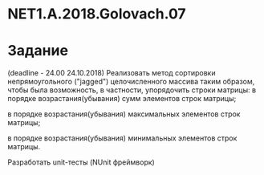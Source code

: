 # NET1.A.2018.Golovach.07

# Задание

(deadline - 24.00 24.10.2018) Реализовать метод сортировки непрямоугольного ("jagged") целочисленного массива таким образом, чтобы была возможность, в частности, упорядочить строки матрицы:
в порядке возрастания(убывания) сумм элементов строк матрицы;

в порядке возрастания(убывания) максимальных элементов строк матрицы;

в порядке возрастания(убывания) минимальных элементов строк матрицы.

Разработать unit-тесты (NUnit фреймворк)
